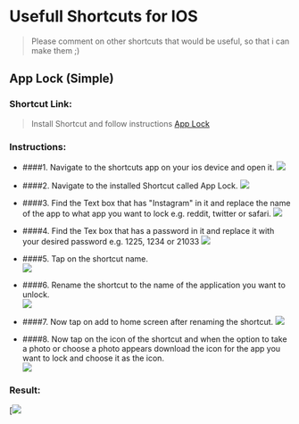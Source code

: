 # Usefull Shortcuts for IOS
>Please comment on other shortcuts that would be useful, so that i can make them ;)
## App Lock (Simple)
### Shortcut Link:
>Install Shortcut and follow instructions
[App Lock](https://www.icloud.com/shortcuts/956bc6b7df034b868118b70dfebb8418)

### Instructions:
 - ####1. Navigate to the shortcuts app on your ios device and open it.
   ![](https://github.com/LofteaO/Usefull-Shortcuts/blob/aec4acf43bdc51e3ac2d3b3a0c865fb59846a3b9/Images/image0.png)

- ####2. Navigate to the installed Shortcut called App Lock.
   ![](https://github.com/LofteaO/Usefull-Shortcuts/blob/aec4acf43bdc51e3ac2d3b3a0c865fb59846a3b9/Images/image1.png)

- ####3. Find the Text box that has "Instagram" in it and replace the name of the app to what app you want to lock e.g. reddit, twitter or safari.
   ![](https://github.com/LofteaO/Usefull-Shortcuts/blob/aec4acf43bdc51e3ac2d3b3a0c865fb59846a3b9/Images/IMG_6838.PNG)

- ####4. Find the Tex box that has a password in it and replace it with your desired password e.g. 1225, 1234 or 21033
   ![](https://github.com/LofteaO/Usefull-Shortcuts/blob/aec4acf43bdc51e3ac2d3b3a0c865fb59846a3b9/Images/IMG_6839.PNG)

-  ####5. Tap on the shortcut name.    
   ![](https://github.com/LofteaO/Usefull-Shortcuts/blob/aec4acf43bdc51e3ac2d3b3a0c865fb59846a3b9/Images/IMG_6840.PNG)

- ####6. Rename the shortcut to the name of the application you want to unlock.   
  ![](https://github.com/LofteaO/Usefull-Shortcuts/blob/aec4acf43bdc51e3ac2d3b3a0c865fb59846a3b9/Images/IMG_6843.PNG)

- ####7. Now tap on add to home screen after renaming the shortcut.
  ![](https://github.com/LofteaO/Usefull-Shortcuts/blob/aec4acf43bdc51e3ac2d3b3a0c865fb59846a3b9/Images/IMG_6840.PNG)

- ####8. Now tap on the icon of the shortcut and when the option to take a photo or choose a photo appears download the icon for the app you want to lock and choose it as the icon.     
  ![](https://github.com/LofteaO/Usefull-Shortcuts/blob/aec4acf43bdc51e3ac2d3b3a0c865fb59846a3b9/Images/IMG_6842.PNG)

### Result:
  [![](https://github.com/LofteaO/Usefull-Shortcuts/blob/24f94f8635ca3d66c7dafa317b016b74aacfb888/Images/image2.png)
